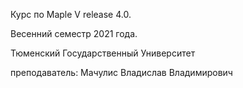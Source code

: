 Курс по Maple V release 4.0.

Весенний семестр 2021 года.

Тюменский Государственный Университет

преподаватель: Мачулис Владислав Владимирович
